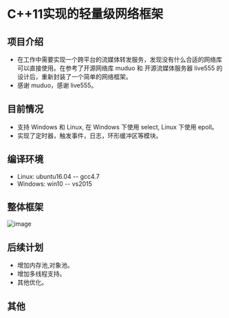 # C++11实现的轻量级网络框架

项目介绍<br>
-
* 在工作中需要实现一个跨平台的流媒体转发服务，发现没有什么合适的网络库可以直接使用。在参考了开源网络库 muduo 和 开源流媒体服务器 live555 的设计后，重新封装了一个简单的网络框架。<br>
* 感谢 muduo，感谢 live555。<br>

目前情况<br>
-
* 支持 Windows 和 Linux, 在 Windows 下使用 select, Linux 下使用 epoll。<br>
* 实现了定时器，触发事件，日志，环形缓冲区等模块。<br>

编译环境<br>
-
* Linux: ubuntu16.04 -- gcc4.7<br>
* Windows: win10 -- vs2015<br>

整体框架<br>
- 
![image](https://github.com/PHZ76/xop/blob/master/pic/1.pic.jpg) <br>


后续计划<br>
-
* 增加内存池,对象池。<br>
* 增加多线程支持。<br>
* 其他优化。<br>

其他<br>
-

